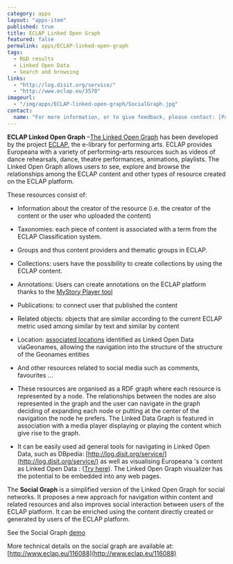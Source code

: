 ```yaml
---
category: apps
layout: "apps-item"
published: true
title: ECLAP Linked Open Graph
featured: false
permalink: apps/ECLAP-linked-open-graph
tags: 
  - R&D results
  - Linked Open Data
  - Search and browsing
links: 
  - "http://log.disit.org/service/"
  - "http://www.eclap.eu/3570"
imageurl: 
  - "/img/apps/ECLAP-linked-open-graph/SocialGraph.jpg"
contact: 
  name: "For more information, or to give feedback, please contact: [Paolo Nesi](paolo.nesi@unifi.it)"
---
```

**ECLAP Linked Open Graph** &ndash;[The Linked Open Graph](http://www.eclap.eu/116088)&nbsp;has been developed by the project [ECLAP](http://www.eclap.eu/), the e-library for performing arts. ECLAP provides Europeana with a variety of performing-arts resources such as videos of dance rehearsals, dance, theatre performances, animations, playlists. The Linked Open Graph allows users to see, explore and browse the relationships among the ECLAP content and other types of resource created on the ECLAP platform.

These resources consist of:

* Information about the creator of the resource (i.e. the creator of the content or the user who uploaded the content)

* Taxonomies: each piece of content is associated with a term from the ECLAP Classification system.

* Groups and thus content providers and thematic groups in ECLAP.

* Collections: users have the possibility to create collections by using the ECLAP content.

* Annotations: Users can create annotations on the ECLAP platform thanks to the [MyStory Player tool](http://www.eclap.eu/3748)

* Publications: to connect user that published the content

* Related objects: objects that are similar according to the current ECLAP metric used among similar by text and similar by content

* Location: [associated locations](http://www.eclap.eu/drupal/?q=it/home/location#axoid=urn:axmedis:00000:obj:09ccb06c-2b74-4382-9e0c-9ba7758cc099) identified as Linked Open Data viaGeonames, allowing the navigation into the structure of the structure of the Geonames entities

* And other resources related to social media such as comments, favourites &hellip;

* These resources are organised as a RDF graph where each resource is represented by a node. The relationships between the nodes are also represented in the graph and the user can navigate in the graph deciding of expanding each node or putting at the center of the navigation the node he prefers. The Linked Data Graph is featured in association with a media player displaying or playing the content which give rise to the graph.

* It can be easily used ad general tools for navigating in Linked Open Data, such as DBpedia: [http://log.disit.org/service/](http://log.disit.org/service/) as well as visualising Europeana &#39;s content as Linked Open Data : ([Try here](http://log.disit.org/service/index.php?uri=http://data.europeana.eu/proxy/provider/2022105/F5F8F40DCA36E201A24D84E0D11BD3563A63193A&amp;sparql=http://europeana.ontotext.com/sparql)). The Linked Open Graph visualizer has the potential to be embedded into any web pages.

The **Social Graph** is a simplified version of the Linked Open Graph for social networks. It proposes a new approach for navigation within content and related resources and also improves social interaction between users of the ECLAP platform. It can be enriched using the content directly created or generated by users of the ECLAP platform.

See the Social Graph [demo](http://www.eclap.eu/3570)

More technical details on the social graph are available at: [http://www.eclap.eu/116088](http://www.eclap.eu/116088)


